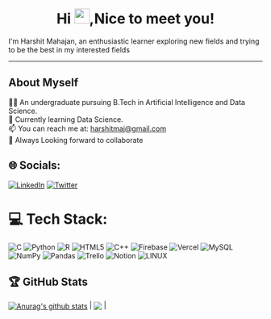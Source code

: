 ### <h1 align="center">Hi <img src="https://raw.githubusercontent.com/MartinHeinz/MartinHeinz/master/wave.gif" width="30px">,Nice to meet you!</h1>
I'm Harshit Mahajan, an enthusiastic learner exploring new fields and trying to be the best in my interested fields

---
## About Myself

👨‍🎓 An undergraduate pursuing B.Tech in Artificial Intelligence and Data Science.<br>🌱 Currently learning Data Science.<br>📫 You can reach me at: harshitmaj@gmail.com<br>🤝 Always Looking forward to collaborate<br>


## 🌐 Socials:
[![LinkedIn](https://img.shields.io/badge/LinkedIn-%230077B5.svg?logo=linkedin&logoColor=white)](https://linkedin.com/in/hm1104) [![Twitter](https://img.shields.io/badge/Twitter-%231DA1F2.svg?logo=Twitter&logoColor=white)](https://twitter.com/harshitmahajan_) 

# 💻 Tech Stack:
![C](https://img.shields.io/badge/c-%2300599C.svg?style=flat&logo=c&logoColor=white) ![Python](https://img.shields.io/badge/python-3670A0?style=flat&logo=python&logoColor=ffdd54) ![R](https://img.shields.io/badge/r-%23276DC3.svg?style=flat&logo=r&logoColor=white) ![HTML5](https://img.shields.io/badge/html5-%23E34F26.svg?style=flat&logo=html5&logoColor=white) ![C++](https://img.shields.io/badge/c++-%2300599C.svg?style=flat&logo=c%2B%2B&logoColor=white) ![Firebase](https://img.shields.io/badge/firebase-%23039BE5.svg?style=flat&logo=firebase) ![Vercel](https://img.shields.io/badge/vercel-%23000000.svg?style=flat&logo=vercel&logoColor=white) ![MySQL](https://img.shields.io/badge/mysql-%2300f.svg?style=flat&logo=mysql&logoColor=white) ![NumPy](https://img.shields.io/badge/numpy-%23013243.svg?style=flat&logo=numpy&logoColor=white) ![Pandas](https://img.shields.io/badge/pandas-%23150458.svg?style=flat&logo=pandas&logoColor=white) ![Trello](https://img.shields.io/badge/Trello-%23026AA7.svg?style=flat&logo=Trello&logoColor=white) ![Notion](https://img.shields.io/badge/Notion-%23000000.svg?style=flat&logo=notion&logoColor=white) ![LINUX](https://img.shields.io/badge/Linux-FCC624?style=flat&logo=linux&logoColor=black)


## 🏆 GitHub Stats
<a href="https://github.com/anuraghazra/github-readme-stats"><img align="center" src="https://github-readme-stats.vercel.app/api?username=HarshitMahajan&show_icons=true&include_all_commits=true&theme=buefy&hide_border=true" alt="Anurag's github stats" /></a> | <a href="https://github.com/anuraghazra/github-readme-stats"><img align="center" src="https://github-readme-stats.vercel.app/api/top-langs/?username=HarshitMahajan&layout=compact&theme=buefy&hide_border=true" /></a> |



